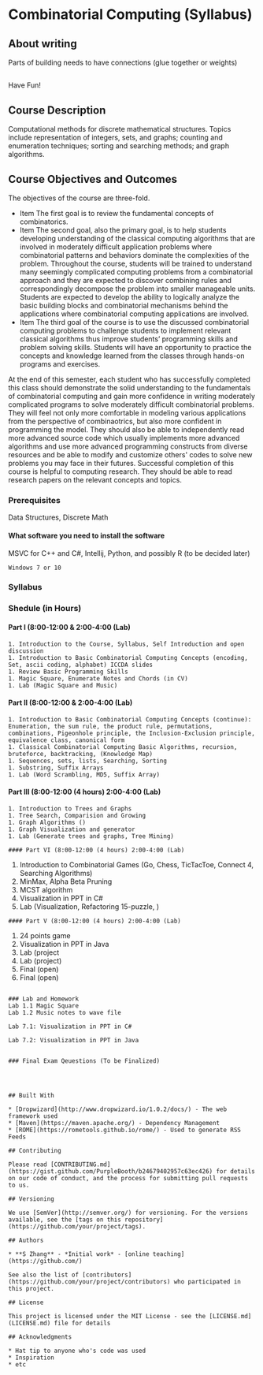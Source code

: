 
# Combinatorial Computing (Syllabus)
## About writing
Parts of building needs to have connections (glue together or weights)
##
Have Fun!

## Course Description
Computational methods for discrete mathematical structures. Topics include representation of integers, sets, and graphs; counting and enumeration techniques; sorting and searching methods; and graph algorithms.

## Course Objectives and Outcomes
The objectives of the course are three-fold.
* Item The first goal is to review the fundamental concepts of combinatorics.  
* Item The second goal, also the primary goal, is to help students developing understanding of the classical computing algorithms that are involved in moderately difficult application problems where combinatorial patterns and behaviors dominate the complexities of the problem. 
Throughout the course, students will be trained to understand many seemingly complicated computing problems from a combinatorial approach and they are expected to discover combining rules and correspondingly decompose the problem into smaller manageable units. Students are expected to develop the ability to logically analyze the basic building blocks and combinatorial mechanisms behind the applications where combinatorial computing applications are involved.  
* Item The third goal of the course is to use the discussed combinatorial computing problems to challenge students to implement relevant classical algorithms thus improve students’ programming skills and problem solving skills. Students will have an opportunity to practice the concepts and knowledge learned from the classes through hands-on programs and exercises.
 
At the end of this semester, each student who has successfully completed this class should demonstrate the solid understanding to the fundamentals of combinatorial computing and gain more confidence in writing moderately complicated programs to solve moderately difficult combinatorial problems. They will feel not only more comfortable in modeling various applications from the perspective of combinaotrics, but also more confident in programming the model. They should also be able to independently read more advanced source code which usually implements more advanced algorithms and use more advanced programming constructs from diverse resources and be able to modify and customize others' codes to solve new problems you may face in their futures. Successful completion of this course is helpful to computing research. They should be able to read research papers on the relevant concepts and topics.

### Prerequisites
Data Structures, Discrete Math

#### What software you need to install the software
MSVC for C++ and C#, Intellij, Python, and possibly R (to be decided later)

```
Windows 7 or 10
```

### Syllabus


### Shedule (in Hours)

#### Part I (8:00-12:00 & 2:00-4:00 (Lab)
```
1. Introduction to the Course, Syllabus, Self Introduction and open discussion  
1. Introduction to Basic Combinatorial Computing Concepts (encoding, Set, ascii coding, alphabet) ICCDA slides  
1. Review Basic Programming Skills  
1. Magic Square, Enumerate Notes and Chords (in CV)
1. Lab (Magic Square and Music)
```
#### Part II (8:00-12:00 & 2:00-4:00 (Lab)
```
1. Introduction to Basic Combinatorial Computing Concepts (continue): Enumeration, the sum rule, the product rule, permutations, combinations, Pigeonhole principle, the Inclusion-Exclusion principle, equivalence class, canonical form  
1. Classical Combinatorial Computing Basic Algorithms, recursion, bruteforce, backtracking, (Knowledge Map)
1. Sequences, sets, lists, Searching, Sorting
1. Substring, Suffix Arrays
1. Lab (Word Scrambling, MD5, Suffix Array)
```

#### Part III (8:00-12:00 (4 hours) 2:00-4:00 (Lab)
```
1. Introduction to Trees and Graphs  
1. Tree Search, Comparision and Growing
1. Graph Algorithms ()
1. Graph Visualization and generator 
1. Lab (Generate trees and graphs, Tree Mining)

#### Part VI (8:00-12:00 (4 hours) 2:00-4:00 (Lab)
```
1. Introduction to Combinatorial Games (Go, Chess, TicTacToe, Connect 4, Searching Algorithms)
1. MinMax, Alpha Beta Pruning
1. MCST algorithm
1. Visualization in PPT in C#
1. Lab (Visualization, Refactoring 15-puzzle, )

```
#### Part V (8:00-12:00 (4 hours) 2:00-4:00 (Lab)
```
1. 24 points game 
1. Visualization in PPT in Java
1. Lab (project
1. Lab (project)
1. Final (open)
1. Final (open)
```

### Lab and Homework
Lab 1.1 Magic Square
Lab 1.2 Music notes to wave file

Lab 7.1: Visualization in PPT in C#

Lab 7.2: Visualization in PPT in Java


### Final Exam Qeuestions (To be Finalized)




## Built With

* [Dropwizard](http://www.dropwizard.io/1.0.2/docs/) - The web framework used
* [Maven](https://maven.apache.org/) - Dependency Management
* [ROME](https://rometools.github.io/rome/) - Used to generate RSS Feeds

## Contributing

Please read [CONTRIBUTING.md](https://gist.github.com/PurpleBooth/b24679402957c63ec426) for details on our code of conduct, and the process for submitting pull requests to us.

## Versioning

We use [SemVer](http://semver.org/) for versioning. For the versions available, see the [tags on this repository](https://github.com/your/project/tags). 

## Authors

* **S Zhang** - *Initial work* - [online teaching](https://github.com/)

See also the list of [contributors](https://github.com/your/project/contributors) who participated in this project.

## License

This project is licensed under the MIT License - see the [LICENSE.md](LICENSE.md) file for details

## Acknowledgments

* Hat tip to anyone who's code was used
* Inspiration
* etc

